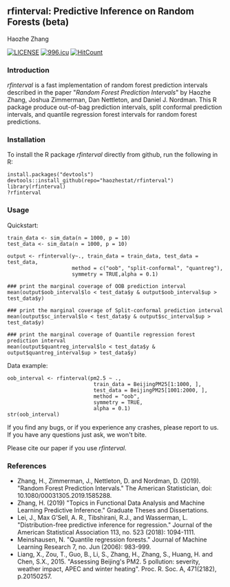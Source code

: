 ## rfinterval: Predictive Inference on Random Forests (beta)
Haozhe Zhang

[![LICENSE](https://img.shields.io/badge/license-Anti%20996-blue.svg)](https://github.com/996icu/996.ICU/blob/master/LICENSE)
[![996.icu](https://img.shields.io/badge/link-996.icu-red.svg)](https://996.icu)
[![HitCount](http://hits.dwyl.io/haozhestat/rfinterval.svg)](http://hits.dwyl.io/haozhestat/rfinterval)

### Introduction
*rfinterval* is a fast implementation of random forest prediction intervals described in the paper "*Random Forest Prediction Intervals*" by Haozhe Zhang, Joshua Zimmerman, Dan Nettleton, and Daniel J. Nordman. This R package produce out-of-bag prediction intervals, split conformal prediction intervals, and quantile regression forest intervals for random forest predictions.

### Installation

To install the R package *rfinterval* directly from github, run the following in R:

```{r}
install.packages("devtools")
devtools::install_github(repo="haozhestat/rfinterval")
library(rfinterval)
?rfinterval
```  

### Usage
Quickstart:
```{r}
train_data <- sim_data(n = 1000, p = 10)
test_data <- sim_data(n = 1000, p = 10)

output <- rfinterval(y~., train_data = train_data, test_data = test_data,
                     method = c("oob", "split-conformal", "quantreg"),
                     symmetry = TRUE,alpha = 0.1)
                     
### print the marginal coverage of OOB prediction interval
mean(output$oob_interval$lo < test_data$y & output$oob_interval$up > test_data$y)

### print the marginal coverage of Split-conformal prediction interval
mean(output$sc_interval$lo < test_data$y & output$sc_interval$up > test_data$y)

### print the marginal coverage of Quantile regression forest prediction interval
mean(output$quantreg_interval$lo < test_data$y & output$quantreg_interval$up > test_data$y)
``` 

Data example:
```{r}
oob_interval <- rfinterval(pm2.5 ~ .,
                            train_data = BeijingPM25[1:1000, ],
                            test_data = BeijingPM25[1001:2000, ],
                            method = "oob",
                            symmetry = TRUE,
                            alpha = 0.1)
str(oob_interval)
```

If you find any bugs, or if you experience any crashes, please report to us. If you have any questions just ask, we won't bite. 

Please cite our paper if you use *rfinterval*.

### References
* Zhang, H., Zimmerman, J., Nettleton, D. and Nordman, D. (2019). "Random Forest Prediction Intervals." The American Statistician, doi: 10.1080/00031305.2019.1585288.
* Zhang, H. (2019) "Topics in Functional Data Analysis and Machine Learning Predictive Inference." Graduate Theses and Dissertations.
* Lei, J., Max G’Sell, A. R., Tibshirani, R.J., and Wasserman, L. "Distribution-free predictive inference for regression." Journal of the American Statistical Association 113, no. 523 (2018): 1094-1111.
* Meinshausen, N. "Quantile regression forests." Journal of Machine Learning Research 7, no. Jun (2006): 983-999.
* Liang, X., Zou, T., Guo, B., Li, S., Zhang, H., Zhang, S., Huang, H. and Chen, S.X., 2015. "Assessing Beijing's PM2. 5 pollution: severity, weather impact, APEC and winter heating". Proc. R. Soc. A, 471(2182), p.20150257.
